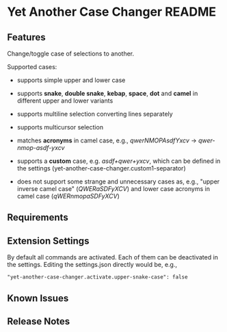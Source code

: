 # Yet Another Case Changer README

## Features

Change/toggle case of selections to another.

Supported cases:
- supports simple upper and lower case

- supports **snake**, **double snake**, **kebap**, **space**, **dot** and **camel** in different upper and lower variants

- supports multiline selection converting lines separately

- supports multicursor selection

- matches **acronyms** in camel case, e.g., *qwerNMOPAsdfYxcv* -> *qwer-nmop-asdf-yxcv*

- supports a **custom** case, e.g. *asdf+qwer+yxcv*, which can be defined in the settings (yet-another-case-changer.custom1-separator)

- does not support some strange and unnecessary cases as, e.g.,  "upper inverse camel case" (*QWERaSDFyXCV*) and lower case acronyms in camel case (*qWERnmopaSDFyXCV*)

## Requirements

## Extension Settings

By default all commands are activated. Each of them can be deactivated in the settings. Editing the settings.json directly would be, e.g.,

    "yet-another-case-changer.activate.upper-snake-case": false

## Known Issues

## Release Notes

